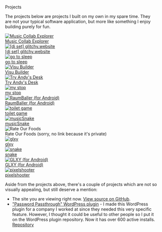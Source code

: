 Projects

The projects below are projects I built on my own in my spare time. They are not your typical software application, but more like something I enjoy building purely for fun.

<div class="grid-container">
<a class="thumbnail" href="https://github.com/KaeruCT/music-collab-explorer?tab=readme-ov-file#music-collab-explorer">
    <img src="/img/music-collab-explorer.png" alt="Music Collab Explorer">
    <div>Music Collab Explorer</div>
</a>
<a class="thumbnail" href="https://glitchy.website/">
    <img src="/img/glitchy.website.png" alt="[dj set] glitchy.website">
    <div>[dj set] glitchy.website</div>
</a>
<a class="thumbnail" href="https://kaeruct.github.io/go-to-sleep/">
    <img src="/img/gotosleep.png" alt="go to sleep">
    <div>go to sleep</div>
</a>
<a class="thumbnail" href="https://visu-builder.netlify.app/">
    <img src="/img/visu-builder.png" alt="Visu Builder">
    <div>Visu Builder</div>
</a>
<a class="thumbnail" href="https://desk.glitchy.website/">
    <img src="/img/tryandydesk.png" alt="Try Andy's Desk">
    <div>Try Andy's Desk</div>
</a>
<a class="thumbnail" href="https://github.com/KaeruCT/my-stop">
    <img src="/img/my-stop.png" alt="my stop">
    <div>my stop</div>
</a>
<a class="thumbnail" href="https://f-droid.org/packages/com.kaeruct.raumballer/">
    <img src="/img/raumballer.png" alt="RaumBaller (for Android)">
    <div>RaumBaller (for Android)</div>
</a>
<a class="thumbnail" href="https://kaeruct.github.io/tt/">
    <img src="/img/toiletgame.png" alt="toilet game">
    <div>toilet game</div>
</a>
<a class="thumbnail" href="https://kaeruct.github.io/musicSnake/">
    <img src="/img/musicSnake.png" alt="musicSnake">
    <div>musicSnake</div>
</a>
<div class="thumbnail">
    <img src="/img/rate-our-foods.png" alt="Rate Our Foods">
    <div>Rate Our Foods (sorry, no link because it's private)</div>
</div>
<a class="thumbnail" href="https://kaeruct.github.io/legacy-projects/glxy/">
    <img src="/img/glxy.png" alt="glxy">
    <div>glxy</div>
</a>
<a class="thumbnail" href="https://kaeruct.github.io/legacy-projects/snake/">
    <img src="/img/snake.png" alt="snake">
    <div>snake</div>
</a>
<a class="thumbnail" href="https://f-droid.org/en/packages/com.kaeruct.glxy/">
    <img src="/img/glxy-android.png" alt="GLXY (for Android)">
    <div>GLXY (for Android)</div>
</a>
<a class="thumbnail" href="https://kaeruct.github.io/legacy-projects/pixelshooter/">
    <img src="/img/pixelshooter.png" alt="pixelshooter">
    <div>pixelshooter</div>
</a>
</div>

Aside from the projects above, there's a couple of projects which are not so visually appealing, but still deserve a mention:

*   The site you are viewing right now. [View source on GitHub](https://github.com/kaeruct/andres.villarreal.co.cr).
*   ["Password Passthrough" WordPress plugin](https://wordpress.org/plugins/password-passthrough) - I made this WordPress plugin for a company I worked at since they needed this very specific feature. However, I thought it could be useful to other people so I put it on the WordPress plugin repository. Now it has over 600 active installs. [Repository](https://github.com/KaeruCT/wordpress-plugin-password-passthrough)
